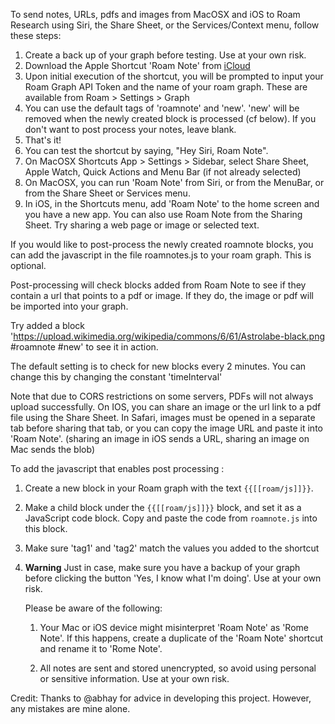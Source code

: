 To send notes, URLs, pdfs and images from MacOSX and iOS to Roam Research using Siri, the Share Sheet, or the Services/Context menu, follow these steps:

1. Create a back up of your graph before testing. Use at your own risk.
2. Download the Apple Shortcut 'Roam Note' from [iCloud](https://www.icloud.com/shortcuts/3cea56582d124c0f93664485ef6571ba)
3. Upon initial execution of the shortcut, you will be prompted to input your Roam Graph API Token and the name of your roam graph. These are available from Roam > Settings > Graph
4. You can use the default tags of 'roamnote' and 'new'. 'new' will be removed when the newly created block is processed (cf below). If you don't want to post process your notes, leave blank.
5. That's it!
6. You can test the shortcut by saying, "Hey Siri, Roam Note".
7. On MacOSX Shortcuts App > Settings > Sidebar, select Share Sheet, Apple Watch, Quick Actions and Menu Bar (if not already selected)
8. On MacOSX, you can run 'Roam Note' from Siri, or from the MenuBar, or from the Share Sheet or Services menu.
9. In iOS, in the Shortcuts menu, add 'Roam Note' to the home screen and you have a new app. You can also use Roam Note from the Sharing Sheet. Try sharing a web page or image or selected text.

If you would like to post-process the newly created roamnote blocks, you can add the javascript in the file roamnotes.js to your roam graph. This is optional.

Post-processing will check blocks added from Roam Note to see if they contain a url that points to a pdf or image. If they do, the image or pdf will be imported into your graph. 

Try added a block 'https://upload.wikimedia.org/wikipedia/commons/6/61/Astrolabe-black.png #roamnote #new' to see it in action.

The default setting is to check for new blocks every 2 minutes. You can change this by changing the constant 'timeInterval'

Note that due to CORS restrictions on some servers, PDFs will not always upload successfully. On IOS, you can share an image or the url link to a pdf file using the Share Sheet. In Safari, images must be opened in a separate tab before sharing that tab, or you can copy the image URL and paste it into 'Roam Note'. (sharing an image in iOS sends a URL, sharing an image on Mac sends the blob)

To add the javascript that enables post processing :

1. Create a new block in your Roam graph with the text `{{[[roam/js]]}}`.
2. Make a child block under the `{{[[roam/js]]}}` block, and set it as a JavaScript code block. Copy and paste the code from `roamnote.js` into this block.
3. Make sure 'tag1' and 'tag2' match the values you added to the shortcut
4. **Warning** Just in case, make sure you have a backup of your graph before clicking the button 'Yes, I know what I'm doing'. Use at your own risk.

   Please be aware of the following:

   1. Your Mac or iOS device might misinterpret 'Roam Note' as 'Rome Note'. If this happens, create a duplicate of the 'Roam Note' shortcut and rename it to 'Rome Note'.

   2. All notes are sent and stored unencrypted, so avoid using personal or sensitive information. Use at your own risk.

Credit: Thanks to @abhay for advice in developing this project. However, any mistakes are mine alone.
